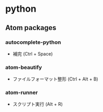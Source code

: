 # python
## Atom packages
### autocomplete-python
- 補完 (Ctrl + Space)

### atom-beautify
- ファイルフォーマット整形 (Ctrl + Alt + B)

### atom-runner
- スクリプト実行 (Alt + R)
